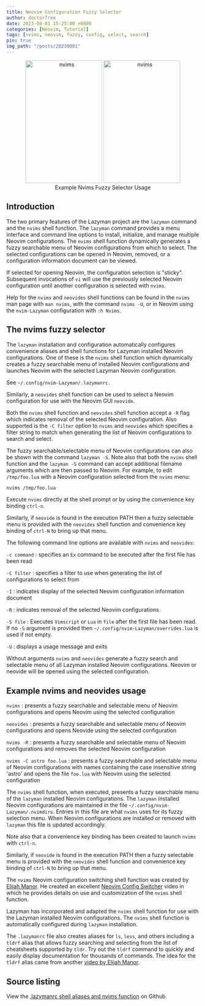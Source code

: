 ```yaml
---
title: Neovim Configuration Fuzzy Selector
author: doctorfree
date: 2023-08-01 15:25:00 +0800
categories: [Neovim, Tutorial]
tags: [nvims, neovim, fuzzy, config, select, search]
pin: true
img_path: "/posts/20230801"
---
```


<div align="center">
  <img
    src="https://raw.githubusercontent.com/wiki/doctorfree/nvim-lazyman/screenshots/nvims.png"
    style="width:200px;height:320px;"
    alt="nvims" />
  <img
    src="https://raw.githubusercontent.com/wiki/doctorfree/nvim-lazyman/screenshots/nvims2.png"
    style="width:200px;height:320px;"
    alt="nvims" />
<br />Example Nvims Fuzzy Selector Usage
</div>

## Introduction

The two primary features of the Lazyman project are the `lazyman` command
and the `nvims` shell function. The `lazyman` command provides a menu
interface and command line options to install, initialize, and manage
multiple Neovim configurations. The `nvims` shell function dynamically
generates a fuzzy searchable menu of Neovim configurations from which
to select. The selected configurations can be opened in Neovim, removed,
or a configuration information document can be viewed.

If selected for opening Neovim, the configuration selection is "sticky".
Subsequent invocations of `vi` will use the previously selected Neovim
configuration until another configuration is selected with `nvims`.

Help for the `nvims` and `neovides` shell functions can be found
in the `nvims` man page with `man nvims`, with the command `nvims -U`,
or in Neovim using the `nvim-Lazyman` configuration with `:h Nvims`.

## The nvims fuzzy selector

The `lazyman` installation and configuration automatically configures
convenience aliases and shell functions for Lazyman installed Neovim
configurations. One of these is the `nvims` shell function which dynamically
creates a fuzzy searchable menu of installed Neovim configurations and launches
Neovim with the selected Lazyman Neovim configuration.

See `~/.config/nvim-Lazyman/.lazymanrc`.

Similarly, a `neovides` shell function can be used to select a Neovim
configuration for use with the Neovim GUI `neovide`.

Both the `nvims` shell function and `neovides` shell function accept a
`-R` flag which indicates removal of the selected Neovim configuration.
Also supported is the `-C filter` option to `nvims` and `neovides` which
specifies a filter string to match when generating the list of Neovim
configurations to search and select.

The fuzzy searchable/selectable menu of Neovim configurations can also
be shown with the command `lazyman -S`. Note also that both the `nvims`
shell function and the `lazyman -S` command can accept additional filename
arguments which are then passed to Neovim. For example, to edit
`/tmp/foo.lua` with a Neovim configuration selected from the `nvims` menu:

```bash
nvims /tmp/foo.lua
```

Execute `nvims` directly at the shell prompt or by using the convenience
key binding `ctrl-n`.

Similarly, if `neovide` is found in the execution PATH then a fuzzy
selectable menu is provided with the `neovides` shell function and
convenience key binding of `ctrl-N` to bring up that menu.

The following command line options are available with `nvims` and `neovides`:

`-c command`
: specifies an `Ex` command to be executed after the first file has been read

`-C filter`
: specifies a filter to use when generating the list of configurations to select from

`-I`
: indicates display of the selected Neovim configuration information document

`-R`
: indicates removal of the selected Neovim configurations

`-S file`
: Executes `Vimscript` or `Lua` in `file` after the first file has been read. If no `-S` argument is provided then `~/.config/nvim-Lazyman/overrides.lua` is used if not empty.

`-U`
: displays a usage message and exits

Without arguments `nvims` and `neovides` generate a fuzzy search and selectable
menu of all Lazyman installed Neovim configurations. Neovim or neovide will be
opened using the selected configuration.

## Example nvims and neovides usage

`nvims`
: presents a fuzzy searchable and selectable menu of Neovim configurations and opens Neovim using the selected configuration

`neovides`
: presents a fuzzy searchable and selectable menu of Neovim configurations and opens Neovide using the selected configuration

`nvims -R`
: presents a fuzzy searchable and selectable menu of Neovim configurations and removes the selected Neovim configuration

`nvims -C astro foo.lua`
: presents a fuzzy searchable and selectable menu of Neovim configurations with names containing the case insensitive string 'astro' and opens the file `foo.lua` with Neovim using the selected configuration

The `nvims` shell function, when executed, presents a fuzzy searchable menu
of the `lazyman` installed Neovim configurations. The `lazyman` installed
Neovim configurations are maintained in the file
`~/.config/nvim-Lazyman/.nvimdirs`. Entries in this file are what `nvims`
uses for its fuzzy selection menu. When Neovim configurations are installed
or removed with `lazyman` this file is updated accordingly.

Note also that a convenience key binding has been created to launch
`nvims` with `ctrl-n`.

Similarly, if `neovide` is found in the execution PATH then a fuzzy
selectable menu is provided with the `neovides` shell function and
convenience key binding of `ctrl-N` to bring up that menu.

The `nvims` Neovim configuration switching shell function was created by
[Elijah Manor](https://github.com/elijahmanor). He created an excellent
[Neovim Config Switcher](https://youtu.be/LkHjJlSgKZY) video in which
he provides details on use and customization of the `nvims` shell function.

Lazyman has incorporated and adapted the `nvims` shell function for use
with the Lazyman installed Neovim configurations. The `nvims` shell
function is automatically configured during `lazyman` installation.

The `.lazymanrc` file also creates aliases for `ls`, `less`, and others
including a `tldrf` alias that allows fuzzy searching and selecting from
the list of cheatsheets supported by `tldr`. Try out the `tldrf` command
to quickly and easily display documentation for thousands of commands.
The idea for the `tldrf` alias came from another
[video by Elijah Manor](https://youtu.be/4EE7qlTaO7c).

## Source listing

View the
[.lazymanrc shell aliases and nvims function](https://github.com/doctorfree/nvim-lazyman/blob/main/.lazymanrc)
on Github.
